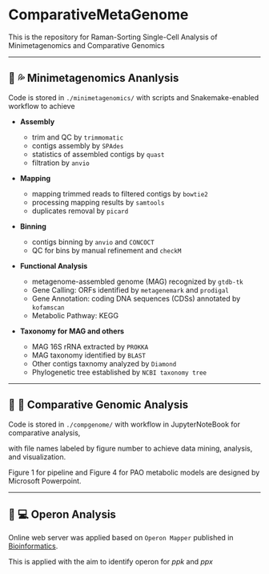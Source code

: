 # ComparativeMetaGenome
This is the repository for Raman-Sorting Single-Cell Analysis of Minimetagenomics and Comparative Genomics

----
## :microbe: :sweat_drops: Minimetagenomics Ananlysis

Code is stored in ```./minimetagenomics/``` with scripts and Snakemake-enabled workflow to achieve
- **Assembly**
  - trim and QC by ```trimmomatic```
  - contigs assembly by ```SPAdes```
  - statistics of assembled contigs by ```quast```
  - filtration by ```anvio```
  
- **Mapping**
  - mapping trimmed reads to filtered contigs by ```bowtie2```
  - processing mapping results by ```samtools```
  - duplicates removal by ```picard```
  
- **Binning**
  - contigs binning by ```anvio``` and ```CONCOCT```
  - QC for bins by manual refinement and ```checkM```

- **Functional Analysis**
  - metagenome-assembled genome (MAG) recognized by ```gtdb-tk```
  - Gene Calling: ORFs identified by ```metagenemark``` and ```prodigal```
  - Gene Annotation: coding DNA sequences (CDSs) annotated by ```kofamscan```
  - Metabolic Pathway: KEGG

- **Taxonomy for MAG and others**
  - MAG 16S rRNA extracted by ```PROKKA```
  - MAG taxonomy identified by ```BLAST```
  - Other contigs taxnomy analyzed by ```Diamond``` 
  - Phylogenetic tree established by ```NCBI taxonomy tree```
  
-----
## :dna: :microscope: Comparative Genomic Analysis

Code is stored in ```./compgenome/``` with workflow in JupyterNoteBook for comparative analysis, 

with file names labeled by figure number to achieve data mining, analysis, and visualization.

Figure 1 for pipeline and Figure 4 for PAO metabolic models are designed by Microsoft Powerpoint.
  
-----
## :toolbox: :computer: Operon Analysis

Online web server was applied based on ```Operon Mapper``` published in [Bioinformatics](https://academic.oup.com/bioinformatics/article/34/23/4118/5040321). 

This is applied with the aim to identify operon for *ppk* and *ppx*
